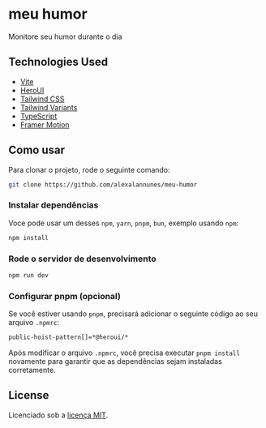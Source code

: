 # meu humor

Monitore seu humor durante o dia

## Technologies Used

- [Vite](https://vitejs.dev/guide/)
- [HeroUI](https://heroui.com)
- [Tailwind CSS](https://tailwindcss.com)
- [Tailwind Variants](https://tailwind-variants.org)
- [TypeScript](https://www.typescriptlang.org)
- [Framer Motion](https://www.framer.com/motion)

## Como usar

Para clonar o projeto, rode o seguinte comando:

```bash
git clone https://github.com/alexalannunes/meu-humor
```

### Instalar dependências

Voce pode usar um desses `npm`, `yarn`, `pnpm`, `bun`, exemplo usando `npm`:

```bash
npm install
```

### Rode o servidor de desenvolvimento

```bash
npm run dev
```

### Configurar pnpm (opcional)

Se você estiver usando `pnpm`, precisará adicionar o seguinte código ao seu arquivo `.npmrc`:

```bash
public-hoist-pattern[]=*@heroui/*
```

Após modificar o arquivo `.npmrc`, você precisa executar `pnpm install` novamente para garantir que as dependências sejam instaladas corretamente.

## License

Licenciado sob a [licença MIT](https://github.com/heroui-inc/vite-template/blob/main/LICENSE).